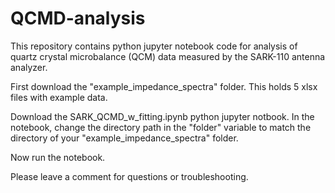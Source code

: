 # QCMD-analysis

This repository contains python jupyter notebook code for analysis of quartz crystal microbalance (QCM) data measured by the SARK-110 antenna analyzer.

First download the "example_impedance_spectra" folder. This holds 5 xlsx files with example data.

Download the SARK_QCMD_w_fitting.ipynb python jupyter notbook. In the notebook, change the directory path in the "folder" variable to match the directory of your "example_impedance_spectra" folder.

Now run the notebook.

Please leave a comment for questions or troubleshooting.
